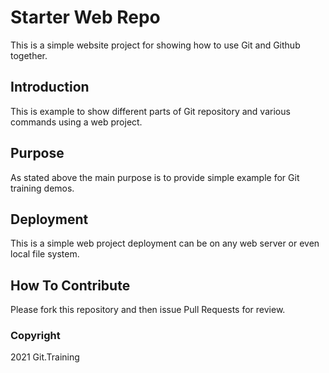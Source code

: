 # Starter Web Repo
This is a simple website project for showing how to use Git and Github together.
## Introduction

This is example to show different parts of Git repository and various commands using a web project.

## Purpose

As stated above the main purpose is to provide simple example for Git training demos.

## Deployment

This is a simple web project deployment can be on any web server or even local file system.

## How To Contribute

Please fork this repository and then issue Pull Requests for review.

### Copyright
2021 Git.Training

